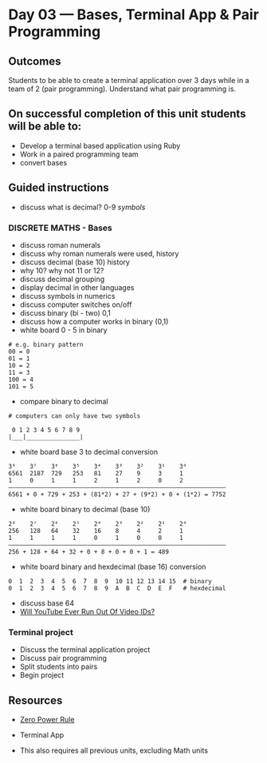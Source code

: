 # Day 03 — Bases, Terminal App & Pair Programming
## Outcomes
Students to be able to create a terminal application over 3 days while in a team of 2 (pair programming). Understand what pair programming is. 

## On successful completion of this unit students will be able to:
- Develop a terminal based application using Ruby
- Work in a paired programming team
- convert bases

## Guided instructions
- discuss what is decimal? 0-9 *symbols*

### DISCRETE MATHS - Bases
- discuss roman numerals
- discuss why roman numerals were used, history
- discuss decimal (base 10) history
- why 10? why not 11 or 12?
- discuss decimal grouping
- display decimal in other languages
- discuss symbols in numerics
- discuss computer switches on/off
- discuss binary (bi - two) 0,1
- discuss how a computer works in binary (0,1)
- white board 0 - 5 in binary 
```
# e.g. binary pattern
00 = 0
01 = 1
10 = 2
11 = 3
100 = 4
101 = 5
```
- compare binary to decimal
```
# computers can only have two symbols 

 0 1 2 3 4 5 6 7 8 9
|___|_______________|
```
- white board base 3 to decimal conversion
```
3⁸    3⁷    3⁶    3⁵    3⁴    3³    3²    3¹    3⁰
6561  2187  729   253   81    27    9     3     1
1     0     1     1     2     1     2     0     2
—————————————————————————————————————————————————————————————
6561 + 0 + 729 + 253 + (81*2) + 27 + (9*2) + 0 + (1*2) = 7752  
```
- white board binary to decimal (base 10) 
```
2⁸    2⁷    2⁶    2⁵    2⁴    2³    2²    2¹    2⁰
256   128   64    32    16    8     4     2     1
1     1     1     1     0     1     0     0     1
—————————————————————————————————————————————————————————————
256 + 128 + 64 + 32 + 0 + 8 + 0 + 0 + 1 = 489  
```

- white board binary and hexdecimal (base 16) conversion
```
0  1  2  3  4  5  6  7  8  9  10 11 12 13 14 15  # binary
0  1  2  3  4  5  6  7  8  9  A  B  C  D  E  F   # hexdecimal
```

- discuss base 64 
- [Will YouTube Ever Run Out Of Video IDs?](https://youtu.be/gocwRvLhDf8)

### Terminal project
- Discuss the terminal application project
- Discuss pair programming
- Split students into pairs
- Begin project

## Resources
- [Zero Power Rule](https://medium.com/i-math/the-zero-power-rule-explained-449b4bd6934d)

- Terminal App
- This also requires all previous units, excluding Math units

